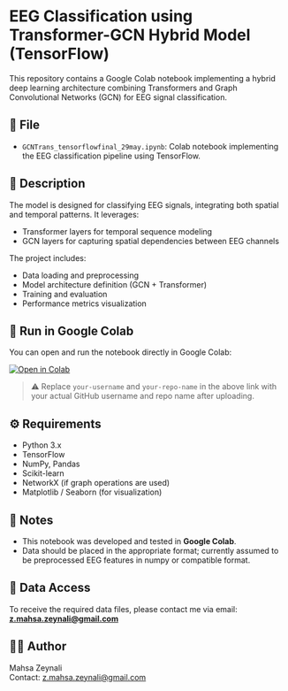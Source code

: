 
# EEG Classification using Transformer-GCN Hybrid Model (TensorFlow)

This repository contains a Google Colab notebook implementing a hybrid deep learning architecture combining Transformers and Graph Convolutional Networks (GCN) for EEG signal classification.

## 📁 File
- `GCNTrans_tensorflowfinal_29may.ipynb`: Colab notebook implementing the EEG classification pipeline using TensorFlow.

## 🧠 Description
The model is designed for classifying EEG signals, integrating both spatial and temporal patterns. It leverages:
- Transformer layers for temporal sequence modeling
- GCN layers for capturing spatial dependencies between EEG channels

The project includes:
- Data loading and preprocessing
- Model architecture definition (GCN + Transformer)
- Training and evaluation
- Performance metrics visualization

## 🚀 Run in Google Colab
You can open and run the notebook directly in Google Colab:

[![Open in Colab](https://colab.research.google.com/assets/colab-badge.svg)](https://colab.research.google.com/github/zeynali72/GCN_Transformer/blob/main/GCNTrans.ipynb)

> ⚠️ Replace `your-username` and `your-repo-name` in the above link with your actual GitHub username and repo name after uploading.

## ⚙️ Requirements
- Python 3.x
- TensorFlow
- NumPy, Pandas
- Scikit-learn
- NetworkX (if graph operations are used)
- Matplotlib / Seaborn (for visualization)

## 📌 Notes
- This notebook was developed and tested in **Google Colab**.
- Data should be placed in the appropriate format; currently assumed to be preprocessed EEG features in numpy or compatible format.

## 📩 Data Access
To receive the required data files, please contact me via email: **z.mahsa.zeynali@gmail.com**

## 👩‍💻 Author
Mahsa Zeynali  
Contact: z.mahsa.zeynali@gmail.com

